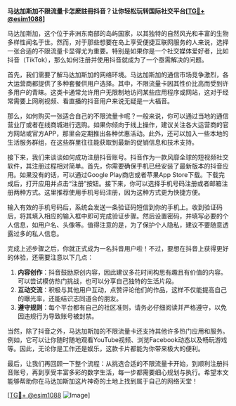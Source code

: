 **马达加斯加不限流量卡怎麽註冊抖音？让你轻松玩转国际社交平台[[TG💪+ @esim1088](https://t.me/s/esim1088)]**

马达加斯加，这个位于非洲东南部的岛屿国家，以其独特的自然风光和丰富的生物多样性闻名于世。然而，对于那些想要在岛上享受便捷互联网服务的人来说，选择一张合适的不限流量卡显得尤为重要。特别是如果你是一个社交媒体爱好者，比如抖音（TikTok），那么如何注册并使用抖音就成为了一个亟需解决的问题。

首先，我们需要了解马达加斯加的网络环境。马达加斯加的通信市场竞争激烈，各大运营商都提供了多种套餐供用户选择。其中，不限流量卡因其性价比高而受到许多用户的青睐。这类卡通常允许用户无限制地访问某些应用程序或网站，这对于经常需要上网刷视频、看直播的抖音用户来说无疑是一大福音。

那么，如何购买一张适合自己的不限流量卡呢？一般来说，你可以通过当地的通信营业厅或者在线商城进行选购。如果你倾向于线上操作，建议关注各大运营商的官方网站或官方APP，那里会定期推出各种优惠活动。此外，还可以加入一些本地的生活服务群组，在这些群里往往能获取到最新的促销信息和技术支持。

接下来，我们来谈谈如何成功注册抖音账号。抖音作为一款风靡全球的短视频社交软件，其注册过程相对简单。首先，你需要确保手机已经安装了最新版本的抖音应用。如果没有的话，可以通过Google Play商店或者苹果App Store下载。下载完成后，打开应用并点击“注册”按钮。接下来，你可以选择手机号码注册或者邮箱注册两种方式。这里推荐使用手机号码注册，因为这种方式更为快捷方便。

输入有效的手机号码后，系统会发送一条验证码短信到你的手机上。收到验证码后，将其填入相应的输入框中即可完成验证步骤。然后设置密码，并填写必要的个人信息，如用户名、头像等。值得注意的是，为了保护个人隐私，建议不要随意透露过多的私人信息。

完成上述步骤之后，你就正式成为一名抖音用户啦！不过，要想在抖音上获得更好的体验，还需要注意以下几点：

1. **内容创作**：抖音鼓励原创内容，因此建议多花时间构思有趣且有价值的内容。可以尝试模仿热门挑战，也可以分享自己独特的生活片段。
2. **互动交流**：积极与其他用户互动，点赞评论他们的作品，这样不仅能提高自己的曝光率，还能结识志同道合的朋友。
3. **遵守规则**：每个平台都有自己的社区准则，请务必仔细阅读并严格遵守，以免因违规行为导致账号被封禁。

当然，除了抖音之外，马达加斯加的不限流量卡还支持其他许多热门应用和服务。例如，它可以让你随时随地观看YouTube视频、浏览Facebook动态以及畅玩游戏等。因此，无论你是工作还是娱乐，这款卡片都能为你带来极大的便利。

最后，让我们再回顾一下整个流程：从挑选合适的不限流量卡开始，到顺利注册抖音账号，再到享受丰富多彩的数字生活，每一步都需要细心规划与执行。希望本文能够帮助你在马达加斯加这片神奇的土地上找到属于自己的网络天堂！

[[TG💪+ @esim1088](https://t.me/s/esim1088) ![Image](https://i.postimg.cc/4NQfJmqS/Snipaste-2025-05-13-00-14-12.png)]